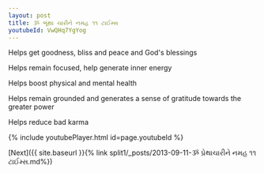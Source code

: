```yaml
---
layout: post
title: ૐ ભૂંથા ચારીને નમહ ૧૧ ટાઈમ્સ
youtubeId: VwQHq7YgYog
---
```

 
 
Helps get goodness, bliss and peace and God's blessings
 
Helps remain focused, help generate inner energy 
 
Helps boost physical and mental health 
 
Helps remain grounded and generates a sense of gratitude towards the greater power 
 
Helps reduce bad karma
 
 
 
 


{% include youtubePlayer.html id=page.youtubeId %}
 
[Next]({{ site.baseurl }}{% link  split1/_posts/2013-09-11-ૐ પ્રેથાચારીને નમહ ૧૧ ટાઈમ્સ.md%})
 

